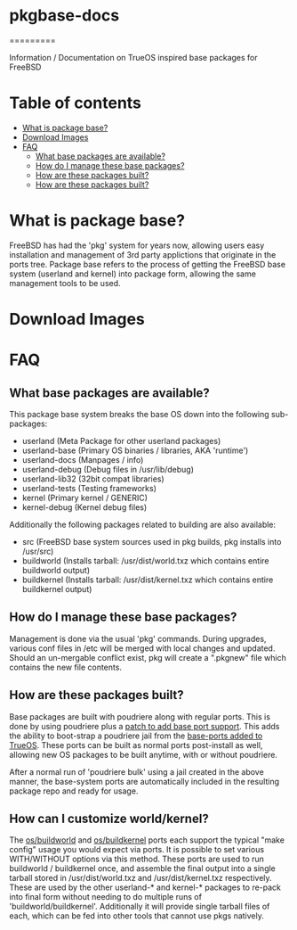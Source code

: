 # pkgbase-docs
=========

Information / Documentation on TrueOS inspired base packages for FreeBSD

Table of contents
=================
   * [What is package base?](#what-is-package-base)
   * [Download Images](#download-images)
   * [FAQ](#faq)
      * [What base packages are available?](#what-base-packages-are-available)
      * [How do I manage these base packages?](#how-do-i-manage-these-base-packages)
      * [How are these packages built?](#how-are-these-packages-built)
      * [How are these packages built?](#how-are-these-packages-built)

What is package base?
=========

FreeBSD has had the 'pkg' system for years now, allowing users easy installation and management of 3rd party applictions that originate in the ports tree. Package base refers to the process of getting the FreeBSD base system (userland and kernel) into package form, allowing the same management tools to be used.


Download Images
=========




FAQ
=========

What base packages are available?
-----

This package base system breaks the base OS down into the following sub-packages:
 * userland (Meta Package for other userland packages)
 * userland-base (Primary OS binaries / libraries, AKA 'runtime')
 * userland-docs (Manpages / info)
 * userland-debug (Debug files in /usr/lib/debug)
 * userland-lib32 (32bit compat libraries)
 * userland-tests (Testing frameworks)
 * kernel (Primary kernel / GENERIC)
 * kernel-debug (Kernel debug files)
 
Additionally the following packages related to building are also available:

 * src (FreeBSD base system sources used in pkg builds, pkg installs into /usr/src)
 * buildworld (Installs tarball: /usr/dist/world.txz which contains entire buildworld output)
 * buildkernel (Installs tarball: /usr/dist/kernel.txz which contains entire buildkernel output)

How do I manage these base packages?
-----

Management is done via the usual 'pkg' commands. During upgrades, various conf files in /etc will be merged with local changes and updated. Should an un-mergable conflict exist, pkg will create a "<file>.pkgnew" file which contains the new file contents.

How are these packages built?
-----

Base packages are built with poudriere along with regular ports. This is done by using poudriere plus a [patch to add base port support](https://github.com/freebsd/poudriere/pull/664). This adds the ability to boot-strap a poudriere jail from the [base-ports added to TrueOS](https://github.com/trueos/trueos-ports/tree/trueos-master/os). These ports can be built as normal ports post-install as well, allowing new OS packages to be built anytime, with or without poudriere. 

After a normal run of 'poudriere bulk' using a jail created in the above manner, the base-system ports are automatically included in the resulting package repo and ready for usage.

How can I customize world/kernel?
-----

The [os/buildworld](https://github.com/trueos/trueos-ports/tree/trueos-master/os/buildworld) and [os/buildkernel](https://github.com/trueos/trueos-ports/tree/trueos-master/os/buildkernel) ports each support the typical "make config" usage you would expect via ports. It is possible to set various WITH/WITHOUT options via this method. These ports are used to run buildworld / buildkernel once, and assemble the final output into a single tarball stored in /usr/dist/world.txz and /usr/dist/kernel.txz respectively. These are used by the other userland-* and kernel-* packages to re-pack into final form without needing to do multiple runs of 'buildworld/buildkernel'. Additionally it will provide single tarball files of each, which can be fed into other tools that cannot use pkgs natively. 


